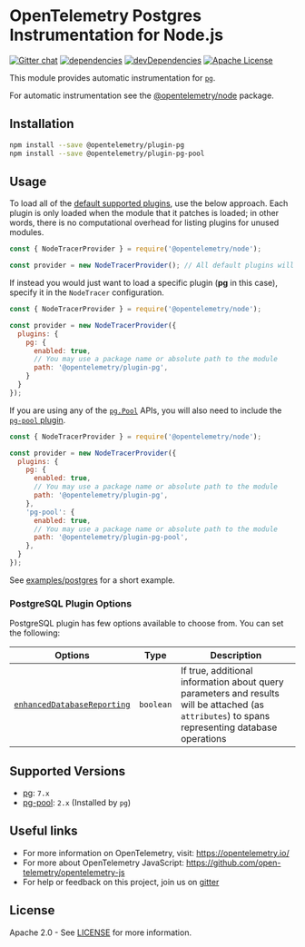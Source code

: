 # OpenTelemetry Postgres Instrumentation for Node.js
[![Gitter chat][gitter-image]][gitter-url]
[![dependencies][dependencies-image]][dependencies-url]
[![devDependencies][devDependencies-image]][devDependencies-url]
[![Apache License][license-image]][license-image]

This module provides automatic instrumentation for [`pg`](https://github.com/brianc/node-postgres).

For automatic instrumentation see the
[@opentelemetry/node](https://github.com/open-telemetry/opentelemetry-js/tree/master/packages/opentelemetry-node) package.

## Installation

```bash
npm install --save @opentelemetry/plugin-pg
npm install --save @opentelemetry/plugin-pg-pool
```

## Usage

To load all of the [default supported plugins](https://github.com/open-telemetry/opentelemetry-js#plugins), use the below approach. Each plugin is only loaded when the module that it patches is loaded; in other words, there is no computational overhead for listing plugins for unused modules.

```js
const { NodeTracerProvider } = require('@opentelemetry/node');

const provider = new NodeTracerProvider(); // All default plugins will be used
```

If instead you would just want to load a specific plugin (**pg** in this case), specify it in the `NodeTracer` configuration.

```js
const { NodeTracerProvider } = require('@opentelemetry/node');

const provider = new NodeTracerProvider({
  plugins: {
    pg: {
      enabled: true,
      // You may use a package name or absolute path to the module
      path: '@opentelemetry/plugin-pg',
    }
  }
});
```

If you are using any of the [`pg.Pool`](https://node-postgres.com/api/pool) APIs, you will also need to include the [`pg-pool` plugin](../opentelemetry-plugin-pg-pool).

```js
const { NodeTracerProvider } = require('@opentelemetry/node');

const provider = new NodeTracerProvider({
  plugins: {
    pg: {
      enabled: true,
      // You may use a package name or absolute path to the module
      path: '@opentelemetry/plugin-pg',
    },
    'pg-pool': {
      enabled: true,
      // You may use a package name or absolute path to the module
      path: '@opentelemetry/plugin-pg-pool',
    },
  }
});
```

See [examples/postgres](https://github.com/open-telemetry/opentelemetry-js/tree/master/examples/postgres) for a short example.

### PostgreSQL Plugin Options

PostgreSQL plugin has few options available to choose from. You can set the following:

| Options | Type | Description |
| ------- | ---- | ----------- |
| [`enhancedDatabaseReporting`](https://github.com/open-telemetry/opentelemetry-js/blob/master/packages/opentelemetry-api/src/trace/instrumentation/Plugin.ts#L90) | `boolean` | If true, additional information about query parameters and results will be attached (as `attributes`) to spans representing database operations |

## Supported Versions

- [pg](https://npmjs.com/package/pg): `7.x`
- [pg-pool](https://npmjs.com/package/pg-pool): `2.x` (Installed by `pg`)

## Useful links
- For more information on OpenTelemetry, visit: <https://opentelemetry.io/>
- For more about OpenTelemetry JavaScript: <https://github.com/open-telemetry/opentelemetry-js>
- For help or feedback on this project, join us on [gitter][gitter-url]

## License

Apache 2.0 - See [LICENSE][license-url] for more information.

[gitter-image]: https://badges.gitter.im/open-telemetry/opentelemetry-js.svg
[gitter-url]: https://gitter.im/open-telemetry/opentelemetry-node?utm_source=badge&utm_medium=badge&utm_campaign=pr-badge&utm_content=badge
[license-url]: https://github.com/open-telemetry/opentelemetry-js/blob/master/LICENSE
[license-image]: https://img.shields.io/badge/license-Apache_2.0-green.svg?style=flat
[dependencies-image]: https://david-dm.org/open-telemetry/opentelemetry-js/status.svg?path=packages/opentelemetry-plugin-pg
[dependencies-url]: https://david-dm.org/open-telemetry/opentelemetry-js?path=packages%2Fopentelemetry-plugin-pg
[devDependencies-image]: https://david-dm.org/open-telemetry/opentelemetry-js/dev-status.svg?path=packages/opentelemetry-plugin-pg
[devDependencies-url]: https://david-dm.org/open-telemetry/opentelemetry-js?path=packages%2Fopentelemetry-plugin-pg&type=dev
